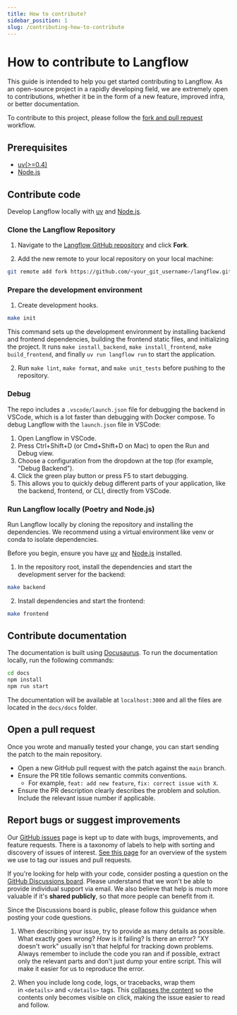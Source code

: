 ```yaml
---
title: How to contribute?
sidebar_position: 1
slug: /contributing-how-to-contribute
---
```


# How to contribute to Langflow

This guide is intended to help you get started contributing to Langflow.
As an open-source project in a rapidly developing field, we are extremely open
to contributions, whether it be in the form of a new feature, improved infra, or better documentation.

To contribute to this project, please follow the [fork and pull request](https://docs.github.com/en/get-started/quickstart/contributing-to-projects) workflow.

## Prerequisites

- [uv(>=0.4)](https://docs.astral.sh/uv/getting-started/installation/)
- [Node.js](https://nodejs.org/en/download/package-manager)

## Contribute code

Develop Langflow locally with [uv](https://docs.astral.sh/uv/getting-started/installation/) and [Node.js](https://nodejs.org/en/download/package-manager).

### Clone the Langflow Repository

1. Navigate to the [Langflow GitHub repository](https://github.com/langflow-ai/langflow) and click **Fork**.

2. Add the new remote to your local repository on your local machine:

```bash
git remote add fork https://github.com/<your_git_username>/langflow.git
```

### Prepare the development environment

1. Create development hooks.

```bash
make init
```

This command sets up the development environment by installing backend and frontend dependencies, building the frontend static files, and initializing the project. It runs `make install_backend`, `make install_frontend`, `make build_frontend`, and finally `uv run langflow run` to start the application.

2. Run `make lint`, `make format`, and `make unit_tests` before pushing to the repository.

### Debug

The repo includes a `.vscode/launch.json` file for debugging the backend in VSCode, which is a lot faster than debugging with Docker compose. To debug Langflow with the `launch.json` file in VSCode:

1. Open Langflow in VSCode.
2. Press Ctrl+Shift+D (or Cmd+Shift+D on Mac) to open the Run and Debug view.
3. Choose a configuration from the dropdown at the top (for example, "Debug Backend").
4. Click the green play button or press F5 to start debugging.
5. This allows you to quickly debug different parts of your application, like the backend, frontend, or CLI, directly from VSCode.

### Run Langflow locally (Poetry and Node.js)

Run Langflow locally by cloning the repository and installing the dependencies. We recommend using a virtual environment like venv or conda to isolate dependencies.

Before you begin, ensure you have [uv](https://docs.astral.sh/uv/getting-started/installation/) and [Node.js](https://nodejs.org/en/download/package-manager) installed.

1. In the repository root, install the dependencies and start the development server for the backend:

```bash
make backend
```

2. Install dependencies and start the frontend:

```bash
make frontend
```

## Contribute documentation

The documentation is built using [Docusaurus](https://docusaurus.io/). To run the documentation locally, run the following commands:

```bash
cd docs
npm install
npm run start
```

The documentation will be available at `localhost:3000` and all the files are located in the `docs/docs` folder.

## Open a pull request

Once you wrote and manually tested your change, you can start sending the patch to the main repository.

- Open a new GitHub pull request with the patch against the `main` branch.
- Ensure the PR title follows semantic commits conventions.
  - For example, `feat: add new feature`, `fix: correct issue with X`.
- Ensure the PR description clearly describes the problem and solution. Include the relevant issue number if applicable.


## Report bugs or suggest improvements

Our [GitHub issues](https://github.com/langflow-ai/langflow/issues) page is kept up to date
with bugs, improvements, and feature requests. There is a taxonomy of labels to help
with sorting and discovery of issues of interest. [See this page](https://github.com/langflow-ai/langflow/labels) for an overview of
the system we use to tag our issues and pull requests.

If you're looking for help with your code, consider posting a question on the
[GitHub Discussions board](https://github.com/langflow-ai/langflow/discussions). Please
understand that we won't be able to provide individual support via email. We
also believe that help is much more valuable if it's **shared publicly**,
so that more people can benefit from it.

Since the Discussions board is public, please follow this guidance when posting your code questions.

1. When describing your issue, try to provide as many details as possible. What exactly goes wrong? _How_ is it failing? Is there an error? "XY doesn't work" usually isn't that helpful for tracking down problems. Always remember to include the code you ran and if possible, extract only the relevant parts and don't just dump your entire script. This will make it easier for us to reproduce the error.

2. When you include long code, logs, or tracebacks, wrap them in `<details>` and `</details>` tags. This [collapses the content](https://developer.mozilla.org/en/docs/Web/HTML/Element/details) so the contents only becomes visible on click, making the issue easier to read and follow.